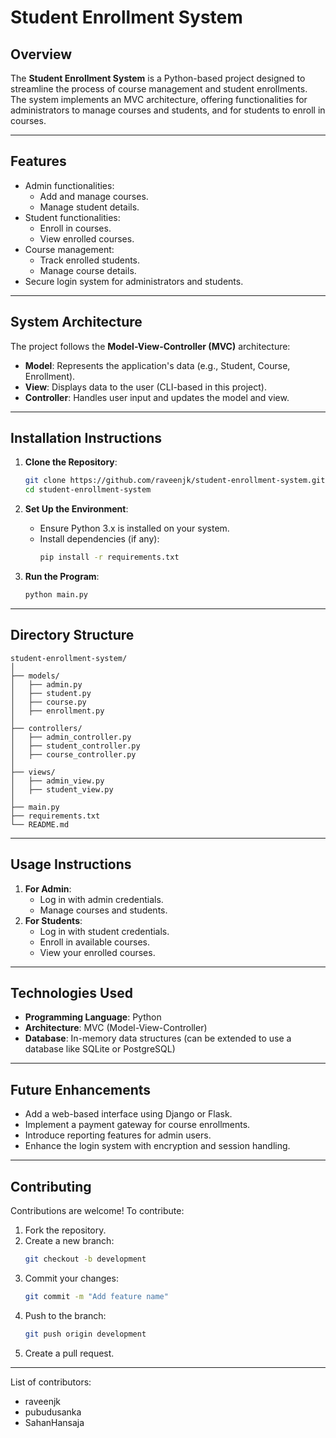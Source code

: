 
# Student Enrollment System

## Overview
The **Student Enrollment System** is a Python-based project designed to streamline the process of course management and student enrollments. The system implements an MVC architecture, offering functionalities for administrators to manage courses and students, and for students to enroll in courses.

---

## Features
- Admin functionalities:
  - Add and manage courses.
  - Manage student details.
- Student functionalities:
  - Enroll in courses.
  - View enrolled courses.
- Course management:
  - Track enrolled students.
  - Manage course details.
- Secure login system for administrators and students.

---

## System Architecture
The project follows the **Model-View-Controller (MVC)** architecture:
- **Model**: Represents the application's data (e.g., Student, Course, Enrollment).
- **View**: Displays data to the user (CLI-based in this project).
- **Controller**: Handles user input and updates the model and view.

---

## Installation Instructions
1. **Clone the Repository**:
   ```bash
   git clone https://github.com/raveenjk/student-enrollment-system.git
   cd student-enrollment-system
   ```

2. **Set Up the Environment**:
   - Ensure Python 3.x is installed on your system.
   - Install dependencies (if any):
     ```bash
     pip install -r requirements.txt
     ```

3. **Run the Program**:
   ```bash
   python main.py
   ```

---

## Directory Structure
```
student-enrollment-system/
│
├── models/
│   ├── admin.py
│   ├── student.py
│   ├── course.py
│   ├── enrollment.py
│
├── controllers/
│   ├── admin_controller.py
│   ├── student_controller.py
│   ├── course_controller.py
│
├── views/
│   ├── admin_view.py
│   ├── student_view.py
│
├── main.py
├── requirements.txt
└── README.md
```

---

## Usage Instructions
1. **For Admin**:
   - Log in with admin credentials.
   - Manage courses and students.
2. **For Students**:
   - Log in with student credentials.
   - Enroll in available courses.
   - View your enrolled courses.

---

## Technologies Used
- **Programming Language**: Python
- **Architecture**: MVC (Model-View-Controller)
- **Database**: In-memory data structures (can be extended to use a database like SQLite or PostgreSQL)

---

## Future Enhancements
- Add a web-based interface using Django or Flask.
- Implement a payment gateway for course enrollments.
- Introduce reporting features for admin users.
- Enhance the login system with encryption and session handling.

---

## Contributing
Contributions are welcome! To contribute:
1. Fork the repository.
2. Create a new branch:
   ```bash
   git checkout -b development
   ```
3. Commit your changes:
   ```bash
   git commit -m "Add feature name"
   ```
4. Push to the branch:
   ```bash
   git push origin development
   ```
5. Create a pull request.

---
List of contributors:
- raveenjk
- pubudusanka
- SahanHansaja
